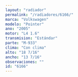 ```yaml
---
layout: "radiador"
permalink: "/radiadores/6166/"
marca: "Volkswagen"
modelo: "Pointer"
ano: "2005"
motor: "L4 1.6"
transmision: "Estándar"
parte: "M-933"
clima: "Con clima"
alto: "18 7/16"
ancho: "13 7/16"
observaciones: ""
id: "6166"
---
```


